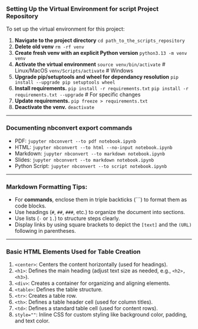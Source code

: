 ### Setting Up the Virtual Environment for script Project Repository

To set up the virtual environment for this project:

1. **Navigate to the project directory** 
```cd path_to_the_scripts_repository```
2. **Delete old venv**
```rm -rf venv```
3. **Create fresh venv with an explicit Python version**
```python3.13 -m venv venv```
4. **Activate the virtual environment**
```source venv/bin/activate``` # Linux/MacOS
```venv/Scripts/activate``` # Windows
5. **Upgrade pip/setuptools and wheel for dependancy resolution**
```pip install --upgrade pip setuptools wheel``` 
6. **Install requirements.** 
```pip install -r requirements.txt```
```pip install -r requirements.txt --upgrade``` # For specific changes 
7. **Update requirements.** 
```pip freeze > requirements.txt```
7. **Deactivate the venv.**
```deactivate```
______________________________________________________________________________________________________

### Documenting nbconvert export commands

- PDF: ```jupyter nbconvert --to pdf notebook.ipynb```
- HTML: ```jupyter nbconvert --to html --no-input notebook.ipynb```
- Markdown: ```jupyter nbconvert --to markdown notebook.ipynb```
- Slides: ```jupyter nbconvert --to markdown notebook.ipynb```
- Python Script: ```jupyter nbconvert --to script notebook.ipynb```
______________________________________________________________________________________________________

### Markdown Formatting Tips:
- For **commands**, enclose them in triple backticks (```) to format them as code blocks.
- Use headings (`#`, `##`, `###`, etc.) to organize the document into sections.
- Use lists (`-` or `1.`) to structure steps clearly.
- Display links by using square brackets to depict the `[text]` and the `(URL)` following in parentheses.

______________________________________________________________________________________________________

### Basic HTML Elements Used for Table Creation

1.	```<center>```: Centers the content horizontally (used for headings).
2.	```<h1>```: Defines the main heading (adjust text size as needed, e.g., ```<h2>, <h3>```).
3.	```<div>```: Creates a container for organizing and aligning elements.
4.	```<table>```: Defines the table structure.
5.	```<tr>```: Creates a table row.
6.	```<th>```: Defines a table header cell (used for column titles).
7.	```<td>```: Defines a standard table cell (used for content rows).
8.	```style=""```: Inline CSS for custom styling like background color, padding, and text color.



